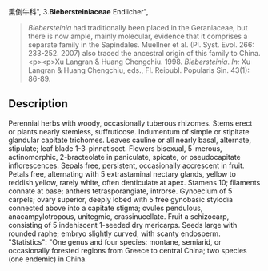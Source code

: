熏倒牛科",
3.**Biebersteiniaceae** Endlicher",

> *Biebersteinia* had traditionally been placed in the Geraniaceae, but there is now ample, mainly molecular, evidence that it comprises a separate family in the Sapindales. Muellner et al. (Pl. Syst. Evol. 266: 233-252. 2007) also traced the ancestral origin of this family to China.&lt;p&gt;&lt;p&gt;Xu Langran &amp; Huang Chengchiu. 1998. *Biebersteinia*. *In:* Xu Langran &amp; Huang Chengchiu, eds., Fl. Reipubl. Popularis Sin. 43(1): 86-89.

## Description
Perennial herbs with woody, occasionally tuberous rhizomes. Stems erect or plants nearly stemless, suffruticose. Indumentum of simple or stipitate glandular capitate trichomes. Leaves cauline or all nearly basal, alternate, stipulate; leaf blade 1-3-pinnatisect. Flowers bisexual, 5-merous, actinomorphic, 2-bracteolate in paniculate, spicate, or pseudocapitate inflorescences. Sepals free, persistent, occasionally accrescent in fruit. Petals free, alternating with 5 extrastaminal nectary glands, yellow to reddish yellow, rarely white, often denticulate at apex. Stamens 10; filaments connate at base; anthers tetrasporangiate, introrse. Gynoecium of 5 carpels; ovary superior, deeply lobed with 5 free gynobasic stylodia connected above into a capitate stigma; ovules pendulous, anacampylotropous, unitegmic, crassinucellate. Fruit a schizocarp, consisting of 5 indehiscent 1-seeded dry mericarps. Seeds large with rounded raphe; embryo slightly curved, with scanty endosperm.
  "Statistics": "One genus and four species: montane, semiarid, or occasionally forested regions from Greece to central China; two species (one endemic) in China.
